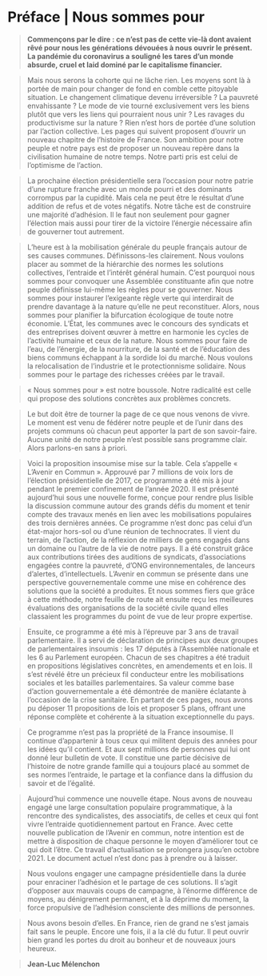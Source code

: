 # Préface | Nous sommes pour

>**Commençons par le dire : ce n’est pas de cette vie-là dont avaient
>rêvé pour nous les générations dévouées à nous ouvrir le présent. La
>pandémie du coronavirus a souligné les tares d’un monde absurde, cruel
>et laid dominé par le capitalisme financier.**

>Mais nous serons la cohorte qui ne lâche rien. Les moyens sont là à
>portée de main pour changer de fond en comble cette pitoyable situation.
>Le changement climatique devenu irréversible ? La pauvreté envahissante
>? Le mode de vie tourné exclusivement vers les biens plutôt que vers les
>liens qui pourraient nous unir ? Les ravages du productivisme sur la
>nature ? Rien n’est hors de portée d’une solution par l’action
>collective. Les pages qui suivent proposent d’ouvrir un nouveau chapitre
>de l’histoire de France. Son ambition pour notre peuple et notre pays
>est de proposer un nouveau repère dans la civilisation humaine de notre
>temps. Notre parti pris est celui de l’optimisme de l’action.

>La prochaine élection présidentielle sera l’occasion pour notre patrie
>d’une rupture franche avec un monde pourri et des dominants corrompus
>par la cupidité. Mais cela ne peut être le résultat d’une addition de
>refus et de votes négatifs. Notre tâche est de construire une majorité
>d’adhésion. Il le faut non seulement pour gagner l’élection mais aussi
>pour tirer de la victoire l’énergie nécessaire afin de gouverner tout
>autrement.

>L’heure est à la mobilisation générale du peuple français autour de ses
>causes communes. Définissons-les clairement. Nous voulons placer au
>sommet de la hiérarchie des normes les solutions collectives, l’entraide
>et l’intérêt général humain. C’est pourquoi nous sommes pour convoquer
>une Assemblée constituante afin que notre peuple définisse lui-même les
>règles pour se gouverner. Nous sommes pour instaurer l’exigeante règle
>verte qui interdirait de prendre davantage à la nature qu’elle ne peut
>reconstituer. Alors, nous sommes pour planifier la bifurcation
>écologique de toute notre économie. L’État, les communes avec le
>concours des syndicats et des entreprises doivent œuvrer à mettre en
>harmonie les cycles de l’activité humaine et ceux de la nature. Nous
>sommes pour faire de l’eau, de l’énergie, de la nourriture, de la santé
>et de l’éducation des biens communs échappant à la sordide loi du
>marché. Nous voulons la relocalisation de l’industrie et le
>protectionnisme solidaire. Nous sommes pour le partage des richesses
>créées par le travail.

>« Nous sommes pour » est notre boussole. Notre radicalité est celle qui
>propose des solutions concrètes aux problèmes concrets.

>Le but doit être de tourner la page de ce que nous venons de vivre. Le
>moment est venu de fédérer notre peuple et de l’unir dans des projets
>communs où chacun peut apporter la part de son savoir-faire. Aucune
>unité de notre peuple n’est possible sans programme clair. Alors
>parlons-en sans à priori.

>Voici la proposition insoumise mise sur la table. Cela s’appelle «
>L’Avenir en Commun ». Approuvé par 7 millions de voix lors de l’élection
>présidentielle de 2017, ce programme a été mis à jour pendant le premier
>confinement de l’année 2020. Il est présenté aujourd’hui sous une
>nouvelle forme, conçue pour rendre plus lisible la discussion commune
>autour des grands défis du moment et tenir compte des travaux menés en
>lien avec les mobilisations populaires des trois dernières années. Ce
>programme n’est donc pas celui d’un état-major hors-sol ou d’une réunion
>de technocrates. Il vient du terrain, de l’action, de la réflexion de
>milliers de gens engagés dans un domaine ou l’autre de la vie de notre
>pays. Il a été construit grâce aux contributions tirées des auditions de
>syndicats, d’associations engagées contre la pauvreté, d’ONG
>environnementales, de lanceurs d’alertes, d’intellectuels. L’Avenir en
>commun se présente dans une perspective gouvernementale comme une mise
>en cohérence des solutions que la société a produites. Et nous sommes
>fiers que grâce à cette méthode, notre feuille de route ait ensuite reçu
>les meilleures évaluations des organisations de la société civile quand
>elles classaient les programmes du point de vue de leur propre
>expertise.

>Ensuite, ce programme a été mis à l’épreuve par 3 ans de travail
>parlementaire. Il a servi de déclaration de principes aux deux groupes
>de parlementaires insoumis : les 17 députés à l’Assemblée nationale et
>les 6 au Parlement européen. Chacun de ses chapitres a été traduit en
>propositions législatives concrètes, en amendements et en lois. Il s’est
>révélé être un précieux fil conducteur entre les mobilisations sociales
>et les batailles parlementaires. Sa valeur comme base d’action
>gouvernementale a été démontrée de manière éclatante à l’occasion de la
>crise sanitaire. En partant de ces pages, nous avons pu déposer 11
>propositions de lois et proposer 5 plans, offrant une réponse complète
>et cohérente à la situation exceptionnelle du pays.

>Ce programme n’est pas la propriété de la France insoumise. Il continue
>d’appartenir à tous ceux qui militent depuis des années pour les idées
>qu’il contient. Et aux sept millions de personnes qui lui ont donné leur
>bulletin de vote. Il constitue une partie décisive de l’histoire de
>notre grande famille qui a toujours placé au sommet de ses normes
>l’entraide, le partage et la confiance dans la diffusion du savoir et de
>l’égalité.

>Aujourd’hui commence une nouvelle étape. Nous avons de nouveau engagé
>une large consultation populaire programmatique, à la rencontre des
>syndicalistes, des associatifs, de celles et ceux qui font vivre
>l’entraide quotidiennement partout en France. Avec cette nouvelle
>publication de l’Avenir en commun, notre intention est de mettre à
>disposition de chaque personne le moyen d’améliorer tout ce qui doit
>l’être. Ce travail d’actualisation se prolongera jusqu’en octobre 2021.
>Le document actuel n’est donc pas à prendre ou à laisser.

>Nous voulons engager une campagne présidentielle dans la durée pour
>enraciner l’adhésion et le partage de ces solutions. Il s’agit d’opposer
>aux mauvais coups de campagne, à l’énorme différence de moyens, au
>dénigrement permanent, et à la déprime du moment, la force propulsive de
>l’adhésion consciente des millions de personnes.

>Nous avons besoin d’elles. En France, rien de grand ne s’est jamais fait
>sans le peuple. Encore une fois, il a la clé du futur. Il peut ouvrir
> bien grand les portes du droit au bonheur et de nouveaux jours heureux.

>  **Jean-Luc Mélenchon**